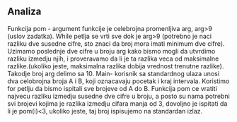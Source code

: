 ## Analiza
Funkcija pom - argument funkcije je celebrojna promenljiva arg, arg>9 (uslov zadatka). While petlja se vrti sve dok je arg>9 (potrebno je naci razliku dve susedne cifre, sto znaci da broj mora imati minimum dve cifre). Uzimamo poslednje dve cifre u broju arg kako bismo mogli da utvrdimo razliku izmedju njih, i proveravamo da li je ta razlika veca od maksimalne razlike.(ukoliko jeste, maksimalna razlika dobija vrednost trenutne razlike). Takodje broj arg delimo sa 10.
Main- korisnik sa standardnog ulaza unosi dva celobrojna broja A i B, koji oznacavaju pocetak i kraj intervala. Koristimo for petlju da bismo ispitali sve brojeve od A do B. Funkcija pom ce vratiti najvecu razliku izmedju susedne dve cifre u broju, a posto su nama potrebni svi brojevi kojima je razlika izmedju cifara manja od 3, dovoljno je ispitati da li je pom(i)<3, ukoliko jeste, taj broj ispisujemo na standardan izlaz.
